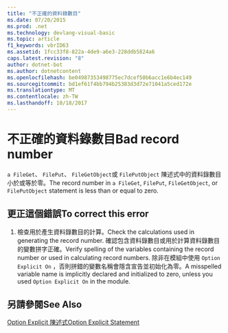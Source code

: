 ```yaml
---
title: "不正確的資料錄數目"
ms.date: 07/20/2015
ms.prod: .net
ms.technology: devlang-visual-basic
ms.topic: article
f1_keywords: vbrID63
ms.assetid: 1fcc33f8-822a-4de9-a6e3-228ddb5824a6
caps.latest.revision: "8"
author: dotnet-bot
ms.author: dotnetcontent
ms.openlocfilehash: be04987353498775ec7dcef50b6acc1e6b4ec149
ms.sourcegitcommit: bd1ef61f4bb794b25383d3d72e71041a5ced172e
ms.translationtype: MT
ms.contentlocale: zh-TW
ms.lasthandoff: 10/18/2017
---
```

# <a name="bad-record-number"></a><span data-ttu-id="7e5ca-102">不正確的資料錄數目</span><span class="sxs-lookup"><span data-stu-id="7e5ca-102">Bad record number</span></span>
<span data-ttu-id="7e5ca-103">`a FileGet`、 `FilePut`、 `FileGetObject`或 `FilePutObject` 陳述式中的資料錄數目小於或等於零。</span><span class="sxs-lookup"><span data-stu-id="7e5ca-103">The record number in `a FileGet`, `FilePut`, `FileGetObject`, or `FilePutObject` statement is less than or equal to zero.</span></span>  
  
## <a name="to-correct-this-error"></a><span data-ttu-id="7e5ca-104">更正這個錯誤</span><span class="sxs-lookup"><span data-stu-id="7e5ca-104">To correct this error</span></span>  
  
1.  <span data-ttu-id="7e5ca-105">檢查用於產生資料錄數目的計算。</span><span class="sxs-lookup"><span data-stu-id="7e5ca-105">Check the calculations used in generating the record number.</span></span> <span data-ttu-id="7e5ca-106">確認包含資料錄數目或用於計算資料錄數目的變數拼字正確。</span><span class="sxs-lookup"><span data-stu-id="7e5ca-106">Verify spelling of the variables containing the record number or used in calculating record numbers.</span></span> <span data-ttu-id="7e5ca-107">除非在模組中使用 `Option Explicit On` ，否則拼錯的變數名稱會隱含宣告並初始化為零。</span><span class="sxs-lookup"><span data-stu-id="7e5ca-107">A misspelled variable name is implicitly declared and initialized to zero, unless you used `Option Explicit On` in the module.</span></span>  
  
## <a name="see-also"></a><span data-ttu-id="7e5ca-108">另請參閱</span><span class="sxs-lookup"><span data-stu-id="7e5ca-108">See Also</span></span>  
 [<span data-ttu-id="7e5ca-109">Option Explicit 陳述式</span><span class="sxs-lookup"><span data-stu-id="7e5ca-109">Option Explicit Statement</span></span>](../../visual-basic/language-reference/statements/option-explicit-statement.md)
